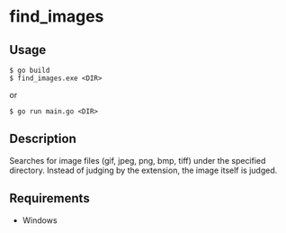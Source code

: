 # find_images 

## Usage
```
$ go build  
$ find_images.exe <DIR>
```
or  
```
$ go run main.go <DIR>
```

## Description
Searches for image files (gif, jpeg, png, bmp, tiff) under the specified directory. Instead of judging by the extension, the image itself is judged.  

## Requirements
- Windows
